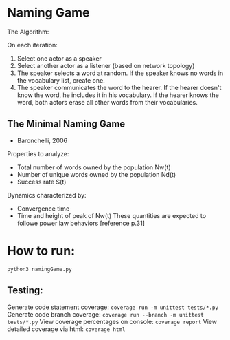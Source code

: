 # Naming Game

The Algorithm:

On each iteration:
1. Select one actor as a speaker
1. Select another actor as a listener (based on network topology)
1. The speaker selects a word at random. If the speaker knows no words in the vocabulary list, create one.
1. The speaker communicates the word to the hearer.  If the hearer doesn't know the word, he includes it in his vocabulary.  If the hearer knows the word, both actors erase all other words from their vocabularies.

## The Minimal Naming Game
- Baronchelli, 2006

Properties to analyze:
- Total number of words owned by the population Nw(t)
- Number of unique words owned by the population Nd(t)
- Success rate S(t)

Dynamics characterized by:
- Convergence time
- Time and height of peak of Nw(t)
These quantities are expected to followe power law behaviors [reference p.31]

# How to run:
`python3 namingGame.py`

## Testing:
Generate code statement coverage:
`coverage run -m unittest tests/*.py`
Generate code branch coverage:
`coverage run --branch -m unittest tests/*.py`
View coverage percentages on console:
`coverage report`
View detailed coverage via html:
`coverage html`

